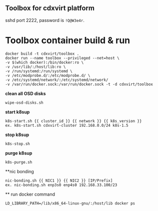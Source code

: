 ## Toolbox for cdxvirt platform
sshd port 2222, password is ``!Q@W3e4r``.

# Toolbox container build & run
```
docker build -t cdxvirt/toolbox .
docker run --name toolbox --privileged --net=host \
-v $(which docker):/bin/docker:ro \
-v /usr/lib/:/host/lib:ro \
-v /run/systemd:/run/systemd \
-v /etc/modprobe.d/:/etc/modprobe.d/ \
-v /etc/systemd/network/:/etc/systemd/network/
-v /var/run/docker.sock:/var/run/docker.sock -t -d cdxvirt/toolbox
```

**clean all OSD disks**
```
wipe-osd-disks.sh
```
**start k8sup**
```
k8s-start.sh {{ cluster_id }} {{ network }} {{ k8s_version }}
ex. k8s-start.sh cdxvirt-cluster 192.168.0.0/24 k8s-1.5
```
**stop k8sup**
```
k8s-stop.sh
```
**purge k8sup**
```
k8s-purge.sh
```
**nic bonding
```
nic-bonding.sh {{ NIC1 }} {{ NIC2 }} [IP/Prefix]
ex. nic-bonding.sh enp3s0 enp4s0 192.168.33.100/23
```
** run docker command
```
LD_LIBRARY_PATH=/lib/x86_64-linux-gnu/:/host/lib docker ps
```
